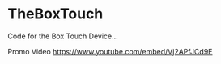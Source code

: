 # TheBoxTouch
Code for the Box Touch Device...

Promo Video
https://www.youtube.com/embed/Vj2APfJCd9E
